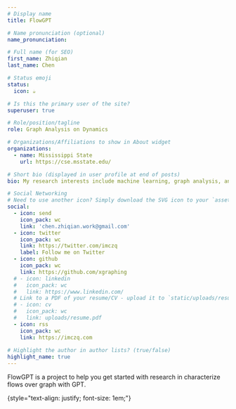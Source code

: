 ```yaml
---
# Display name
title: FlowGPT

# Name pronunciation (optional)
name_pronunciation: 

# Full name (for SEO)
first_name: Zhiqian
last_name: Chen

# Status emoji
status:
  icon: ☕️

# Is this the primary user of the site?
superuser: true

# Role/position/tagline
role: Graph Analysis on Dynamics

# Organizations/Affiliations to show in About widget
organizations:
  - name: Mississippi State
    url: https://cse.msstate.edu/

# Short bio (displayed in user profile at end of posts)
bio: My research interests include machine learning, graph analysis, and network science.

# Social Networking
# Need to use another icon? Simply download the SVG icon to your `assets/media/icons/` folder.
social:
  - icon: send
    icon_pack: wc
    link: 'chen.zhiqian.work@gmail.com'
  - icon: twitter
    icon_pack: wc
    link: https://twitter.com/imczq
    label: Follow me on Twitter
  - icon: github
    icon_pack: wc
    link: https://github.com/xgraphing
  # - icon: linkedin
  #   icon_pack: wc
  #   link: https://www.linkedin.com/
  # Link to a PDF of your resume/CV - upload it to `static/uploads/resume.pdf`
  # - icon: cv
  #   icon_pack: wc
  #   link: uploads/resume.pdf
  - icon: rss
    icon_pack: wc
    link: https://imczq.com
    
# Highlight the author in author lists? (true/false)
highlight_name: true
---
```


FlowGPT is a project to help you get started with research in characterize flows over graph with GPT.



{style="text-align: justify; font-size: 1em;"}
